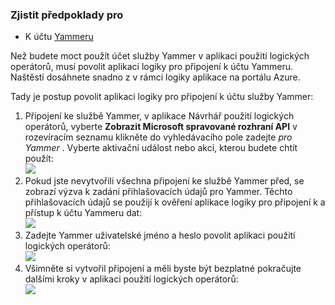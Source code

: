 ### <a name="prerequisites"></a>Zjistit předpoklady pro
- K účtu [Yammeru](https://www.yammer.com/) 

Než budete moct použít účet služby Yammer v aplikaci použití logických operátorů, musí povolit aplikaci logiky pro připojení k účtu Yammeru. Naštěstí dosáhnete snadno z v rámci logiky aplikace na portálu Azure. 

Tady je postup povolit aplikaci logiky pro připojení k účtu služby Yammer:

1. Připojení ke službě Yammer, v aplikace Návrhář použití logických operátorů, vyberte **Zobrazit Microsoft spravované rozhraní API** v rozevíracím seznamu klikněte do vyhledávacího pole zadejte *pro Yammer* . Vyberte aktivační událost nebo akci, kterou budete chtít použít:  
  ![](./media/connectors-create-api-yammer/yammer-1.png)
2. Pokud jste nevytvořili všechna připojení ke službě Yammer před, se zobrazí výzva k zadání přihlašovacích údajů pro Yammer. Těchto přihlašovacích údajů se použijí k ověření aplikace logiky pro připojení k a přístup k účtu Yammeru dat:  
  ![](./media/connectors-create-api-yammer/yammer-2.png)
3. Zadejte Yammer uživatelské jméno a heslo povolit aplikaci použití logických operátorů:  
  ![](./media/connectors-create-api-yammer/yammer-3.png)   
4. Všimněte si vytvořil připojení a měli byste být bezplatné pokračujte dalšími kroky v aplikaci použití logických operátorů:  
  ![](./media/connectors-create-api-yammer/yammer-4.png)   
